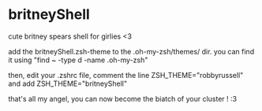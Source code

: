 # britneyShell
cute britney spears shell for girlies &lt;3

add the britneyShell.zsh-theme to the .oh-my-zsh/themes/ dir. you can find it using "find ~ -type d -name .oh-my-zsh"

then, edit your .zshrc file, comment the line ZSH_THEME="robbyrussell" and add ZSH_THEME="britneyShell"

that's all my angel, you can now become the biatch of your cluster ! :3
